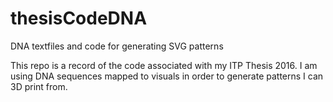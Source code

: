 # thesisCodeDNA
DNA textfiles and code for generating SVG patterns

This repo is a record of the code associated with my ITP Thesis 2016. 
I am using DNA sequences mapped to visuals in order to generate patterns I can 3D print from.
